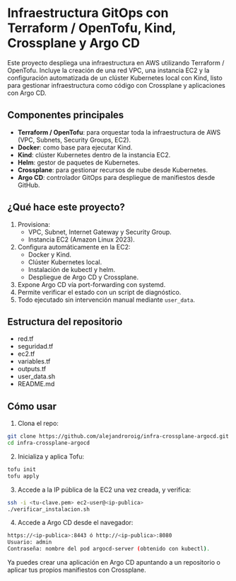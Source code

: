 # Infraestructura GitOps con Terraform / OpenTofu, Kind, Crossplane y Argo CD

Este proyecto despliega una infraestructura en AWS utilizando Terraform / OpenTofu. Incluye la creación de una red VPC, una instancia EC2 y la configuración automatizada de un clúster Kubernetes local con Kind, listo para gestionar infraestructura como código con Crossplane y aplicaciones con Argo CD.

## Componentes principales

- **Terraform / OpenTofu**: para orquestar toda la infraestructura de AWS (VPC, Subnets, Security Groups, EC2).
- **Docker**: como base para ejecutar Kind.
- **Kind**: clúster Kubernetes dentro de la instancia EC2.
- **Helm**: gestor de paquetes de Kubernetes.
- **Crossplane**: para gestionar recursos de nube desde Kubernetes.
- **Argo CD**: controlador GitOps para despliegue de manifiestos desde GitHub.

## ¿Qué hace este proyecto?

1. Provisiona:
   - VPC, Subnet, Internet Gateway y Security Group.
   - Instancia EC2 (Amazon Linux 2023).
2. Configura automáticamente en la EC2:
   - Docker y Kind.
   - Clúster Kubernetes local.
   - Instalación de kubectl y helm.
   - Despliegue de Argo CD y Crossplane.
3. Expone Argo CD vía port-forwarding con systemd.
4. Permite verificar el estado con un script de diagnóstico.
5. Todo ejecutado sin intervención manual mediante `user_data`.

## Estructura del repositorio

- red.tf
- seguridad.tf
- ec2.tf
- variables.tf
- outputs.tf
- user_data.sh
- README.md

## Cómo usar

1. Clona el repo:
```bash
git clone https://github.com/alejandroroig/infra-crossplane-argocd.git
cd infra-crossplane-argocd
```

2. Inicializa y aplica Tofu:
```bash
tofu init
tofu apply
```

3. Accede a la IP pública de la EC2 una vez creada, y verifica:
```bash
ssh -i <tu-clave.pem> ec2-user@<ip-publica>
./verificar_instalacion.sh
```

4. Accede a Argo CD desde el navegador:
```bash
https://<ip-publica>:8443 ó http://<ip-publica>:8080
Usuario: admin    
Contraseña: nombre del pod argocd-server (obtenido con kubectl).
```    

Ya puedes crear una aplicación en Argo CD apuntando a un repositorio o aplicar tus propios manifiestos con Crossplane.